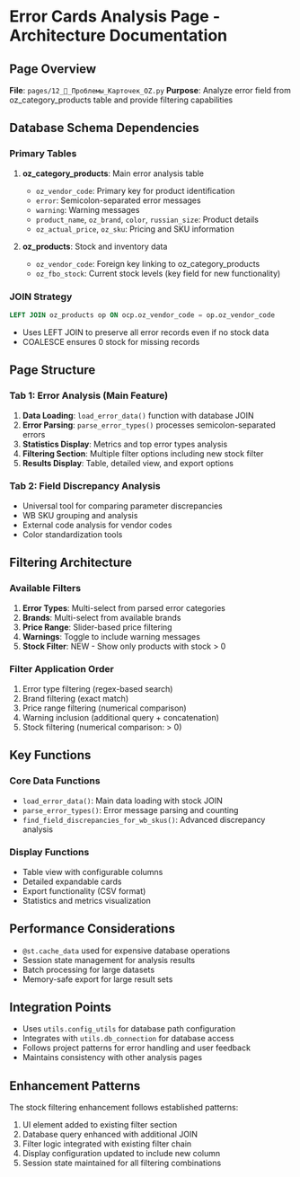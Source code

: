 # Error Cards Analysis Page - Architecture Documentation

## Page Overview
**File**: `pages/12_🚨_Проблемы_Карточек_OZ.py`
**Purpose**: Analyze error field from oz_category_products table and provide filtering capabilities

## Database Schema Dependencies

### Primary Tables
1. **oz_category_products**: Main error analysis table
   - `oz_vendor_code`: Primary key for product identification
   - `error`: Semicolon-separated error messages
   - `warning`: Warning messages
   - `product_name`, `oz_brand`, `color`, `russian_size`: Product details
   - `oz_actual_price`, `oz_sku`: Pricing and SKU information

2. **oz_products**: Stock and inventory data
   - `oz_vendor_code`: Foreign key linking to oz_category_products
   - `oz_fbo_stock`: Current stock levels (key field for new functionality)

### JOIN Strategy
```sql
LEFT JOIN oz_products op ON ocp.oz_vendor_code = op.oz_vendor_code
```
- Uses LEFT JOIN to preserve all error records even if no stock data
- COALESCE ensures 0 stock for missing records

## Page Structure

### Tab 1: Error Analysis (Main Feature)
1. **Data Loading**: `load_error_data()` function with database JOIN
2. **Error Parsing**: `parse_error_types()` processes semicolon-separated errors
3. **Statistics Display**: Metrics and top error types analysis
4. **Filtering Section**: Multiple filter options including new stock filter
5. **Results Display**: Table, detailed view, and export options

### Tab 2: Field Discrepancy Analysis
- Universal tool for comparing parameter discrepancies
- WB SKU grouping and analysis
- External code analysis for vendor codes
- Color standardization tools

## Filtering Architecture

### Available Filters
1. **Error Types**: Multi-select from parsed error categories
2. **Brands**: Multi-select from available brands
3. **Price Range**: Slider-based price filtering
4. **Warnings**: Toggle to include warning messages
5. **Stock Filter**: NEW - Show only products with stock > 0

### Filter Application Order
1. Error type filtering (regex-based search)
2. Brand filtering (exact match)
3. Price range filtering (numerical comparison)
4. Warning inclusion (additional query + concatenation)
5. Stock filtering (numerical comparison: > 0)

## Key Functions

### Core Data Functions
- `load_error_data()`: Main data loading with stock JOIN
- `parse_error_types()`: Error message parsing and counting
- `find_field_discrepancies_for_wb_skus()`: Advanced discrepancy analysis

### Display Functions
- Table view with configurable columns
- Detailed expandable cards
- Export functionality (CSV format)
- Statistics and metrics visualization

## Performance Considerations
- `@st.cache_data` used for expensive database operations
- Session state management for analysis results
- Batch processing for large datasets
- Memory-safe export for large result sets

## Integration Points
- Uses `utils.config_utils` for database path configuration
- Integrates with `utils.db_connection` for database access
- Follows project patterns for error handling and user feedback
- Maintains consistency with other analysis pages

## Enhancement Patterns
The stock filtering enhancement follows established patterns:
1. UI element added to existing filter section
2. Database query enhanced with additional JOIN
3. Filter logic integrated with existing filter chain
4. Display configuration updated to include new column
5. Session state maintained for all filtering combinations